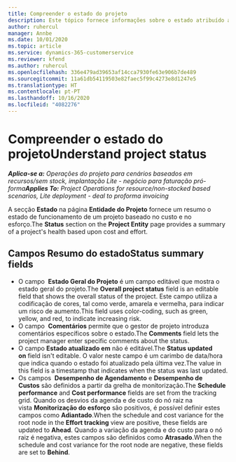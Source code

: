 ```yaml
---
title: Compreender o estado do projeto
description: Este tópico fornece informações sobre o estado atribuído aos projetos no Dynamics 365 Project Operations.
author: ruhercul
manager: Annbe
ms.date: 10/01/2020
ms.topic: article
ms.service: dynamics-365-customerservice
ms.reviewer: kfend
ms.author: ruhercul
ms.openlocfilehash: 336e479ad39653af14cca7930fe63e906b7de489
ms.sourcegitcommit: 11a61db54119503e82faec5f99c4273e8d1247e5
ms.translationtype: HT
ms.contentlocale: pt-PT
ms.lasthandoff: 10/16/2020
ms.locfileid: "4082276"
---
```

# <a name="understand-project-status"></a><span data-ttu-id="02434-103">Compreender o estado do projeto</span><span class="sxs-lookup"><span data-stu-id="02434-103">Understand project status</span></span>

<span data-ttu-id="02434-104">_**Aplica-se a:** Operações do projeto para cenários baseados em recursos/sem stock, implantação Lite - negócio para faturação pró-forma_</span><span class="sxs-lookup"><span data-stu-id="02434-104">_**Applies To:** Project Operations for resource/non-stocked based scenarios, Lite deployment - deal to proforma invoicing_</span></span>


<span data-ttu-id="02434-105">A secção **Estado** na página **Entidade do Projeto** fornece um resumo o estado de funcionamento de um projeto baseado no custo e no esforço.</span><span class="sxs-lookup"><span data-stu-id="02434-105">The **Status** section on the **Project Entity** page provides a summary of a project's health based upon cost and effort.</span></span>


## <a name="status-summary-fields"></a><span data-ttu-id="02434-106">Campos Resumo do estado</span><span class="sxs-lookup"><span data-stu-id="02434-106">Status summary fields</span></span>

- <span data-ttu-id="02434-107">O campo  **Estado Geral do Projeto** é um campo editável que mostra o estado geral do projeto.</span><span class="sxs-lookup"><span data-stu-id="02434-107">The **Overall project status** field is an editable field that shows the overall status of the project.</span></span> <span data-ttu-id="02434-108">Este campo utiliza a codificação de cores, tal como verde, amarela e vermelha, para indicar um risco de aumento.</span><span class="sxs-lookup"><span data-stu-id="02434-108">This field uses color-coding, such as green, yellow, and red, to indicate increasing risk.</span></span> 
- <span data-ttu-id="02434-109">O campo  **Comentários** permite que o gestor de projeto introduza comentários específicos sobre o estado.</span><span class="sxs-lookup"><span data-stu-id="02434-109">The **Comments** field lets the project manager enter specific comments about the status.</span></span> 
- <span data-ttu-id="02434-110">O campo **Estado atualizado em** não é editável.</span><span class="sxs-lookup"><span data-stu-id="02434-110">The **Status updated on** field isn't editable.</span></span> <span data-ttu-id="02434-111">O valor neste campo é um carimbo de data/hora que indica quando o estado foi atualizado pela última vez.</span><span class="sxs-lookup"><span data-stu-id="02434-111">The value in this field is a timestamp that indicates when the status was last updated.</span></span>
- <span data-ttu-id="02434-112">Os campos  **Desempenho de Agendamento** e **Desempenho de Custos** são definidos a partir da grelha de monitorização.</span><span class="sxs-lookup"><span data-stu-id="02434-112">The **Schedule performance** and **Cost performance** fields are set from the tracking grid.</span></span> <span data-ttu-id="02434-113">Quando os desvios da agenda e de custo do nó raiz na vista **Monitorização do esforço** são positivos, é possível definir estes campos como **Adiantado**.</span><span class="sxs-lookup"><span data-stu-id="02434-113">When the schedule and cost variance for the root node in the **Effort tracking** view are positive, these fields are updated to **Ahead**.</span></span> <span data-ttu-id="02434-114">Quando a variação da agenda e do custo para o nó raiz é negativa, estes campos são definidos como **Atrasado**.</span><span class="sxs-lookup"><span data-stu-id="02434-114">When the schedule and cost variance for the root node are negative, these fields are set to **Behind**.</span></span>
